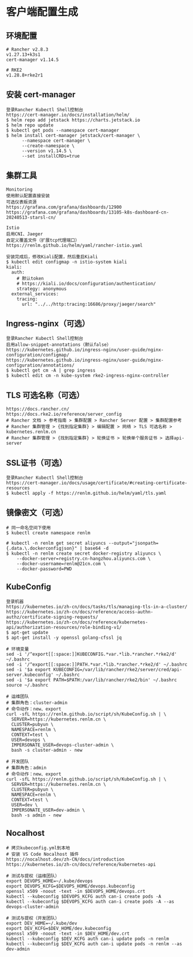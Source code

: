 # 客户端配置生成

## 环境配置
	# Rancher v2.8.3
	v1.27.13+k3s1
	cert-manager v1.14.5
	
	# RKE2
	v1.28.8+rke2r1
	
## 安装 cert-manager
	登录Rancher Kubectl Shell控制台
	https://cert-manager.io/docs/installation/helm/
	$ helm repo add jetstack https://charts.jetstack.io
	$ helm repo update
	$ kubectl get pods --namespace cert-manager
	$ helm install cert-manager jetstack/cert-manager \
		  --namespace cert-manager \
		  --create-namespace \
		  --version v1.14.5 \
		  --set installCRDs=true
	
## 集群工具
	Monitoring
	使用默认配置直接安装
	可选仪表板资源
	https://grafana.com/grafana/dashboards/12900
	https://grafana.com/grafana/dashboards/13105-k8s-dashboard-cn-20240513-starsl-cn/
	
	Istio
	启用CNI、Jaeger
	自定义覆盖文件（扩展tcp代理端口）
	https://renlm.github.io/helm/yaml/rancher-istio.yaml
	
```
安装完成后，修改Kiali配置，然后重启Kiali
$ kubectl edit configmap -n istio-system kiali
kiali:
  auth:
  	# 默认token
  	# https://kiali.io/docs/configuration/authentication/
    strategy: anonymous
  external_services:
    tracing:
      url: "../../http:tracing:16686/proxy/jaeger/search"
```
		  
## Ingress-nginx（可选）
	登录Rancher Kubectl Shell控制台
	启用allow-snippet-annotations（默认false）
	https://kubernetes.github.io/ingress-nginx/user-guide/nginx-configuration/configmap/
	https://kubernetes.github.io/ingress-nginx/user-guide/nginx-configuration/annotations/
	$ kubectl get cm -A | grep ingress
	$ kubectl edit cm -n kube-system rke2-ingress-nginx-controller
		  
## TLS 可选名称（可选）
	https://docs.rancher.cn/
	https://docs.rke2.io/reference/server_config
	# Rancher 文档 > 参考指南 > 集群配置 > Rancher Server 配置 > 集群配置参考
	# Rancher 集群管理 > {找到指定集群} > 编辑配置 > 网络 > TLS 可选名称 > kubernetes.renlm.cn
	# Rancher 集群管理 > {找到指定集群} > 轮换证书 > 轮换单个服务证书 > 选择api-server
	
## SSL证书（可选）
	登录Rancher Kubectl Shell控制台
	https://cert-manager.io/docs/usage/certificate/#creating-certificate-resources
	$ kubectl apply -f https://renlm.github.io/helm/yaml/tls.yaml
	
## 镜像密文（可选）
	# 同一命名空间下使用
	$ kubectl create namespace renlm
	
	# kubectl -n renlm get secret aliyuncs --output="jsonpath={.data.\.dockerconfigjson}" | base64 -d
	$ kubectl -n renlm create secret docker-registry aliyuncs \
	  	--docker-server=registry.cn-hangzhou.aliyuncs.com \
	  	--docker-username=renlm@21cn.com \
	  	--docker-password=PWD

## KubeConfig
	登录机器
	https://kubernetes.io/zh-cn/docs/tasks/tls/managing-tls-in-a-cluster/
	https://kubernetes.io/zh-cn/docs/reference/access-authn-authz/certificate-signing-requests/
	https://kubernetes.io/zh-cn/docs/reference/kubernetes-api/authorization-resources/role-binding-v1/
	$ apt-get update
	$ apt-get install -y openssl golang-cfssl jq
	
```	
# 环境变量
sed -i '/^export[[:space:]]KUBECONFIG.*var.*lib.*rancher.*rke2/d' ~/.bashrc
sed -i '/^export[[:space:]]PATH.*var.*lib.*rancher.*rke2/d' ~/.bashrc
sed -i '$a export KUBECONFIG=/var/lib/rancher/rke2/server/cred/api-server.kubeconfig' ~/.bashrc
sed -i '$a export PATH=$PATH:/var/lib/rancher/rke2/bin' ~/.bashrc
source ~/.bashrc
```
	
```
# 运维团队
# 集群角色：cluster-admin
# 命令动作：new、export
curl -sfL https://renlm.github.io/script/sh/KubeConfig.sh | \
  SERVER=https://kubernetes.renlm.cn \
  CLUSTER=pubyun \
  NAMESPACE=renlm \
  CONTEXT=test \
  USER=devops \
  IMPERSONATE_USER=devops-cluster-admin \
  bash -s cluster-admin - new
```

```
# 开发团队
# 集群角色：admin
# 命令动作：new、export
curl -sfL https://renlm.github.io/script/sh/KubeConfig.sh | \
  SERVER=https://kubernetes.renlm.cn \
  CLUSTER=pubyun \
  NAMESPACE=renlm \
  CONTEXT=test \
  USER=dev \
  IMPERSONATE_USER=dev-admin \
  bash -s admin - new
```

## Nocalhost
	# 拷贝kubeconfig.yml到本地
	# 安装 VS Code Nocalhost 插件
	https://nocalhost.dev/zh-CN/docs/introduction
	https://kubernetes.io/zh-cn/docs/reference/kubernetes-api
	
```	
# 测试与提权（运维团队）
export DEVOPS_HOME=~/.kube/devops
export DEVOPS_KCFG=$DEVOPS_HOME/devops.kubeconfig
openssl x509 -noout -text -in $DEVOPS_HOME/devops.crt
kubectl --kubeconfig $DEVOPS_KCFG auth can-i create pods -A
kubectl --kubeconfig $DEVOPS_KCFG auth can-i create pods -A --as devops-cluster-admin
```

```	
# 测试与提权（开发团队）
export DEV_HOME=~/.kube/dev
export DEV_KCFG=$DEV_HOME/dev.kubeconfig
openssl x509 -noout -text -in $DEV_HOME/dev.crt
kubectl --kubeconfig $DEV_KCFG auth can-i update pods -n renlm
kubectl --kubeconfig $DEV_KCFG auth can-i update pods -n renlm --as dev-admin
```
